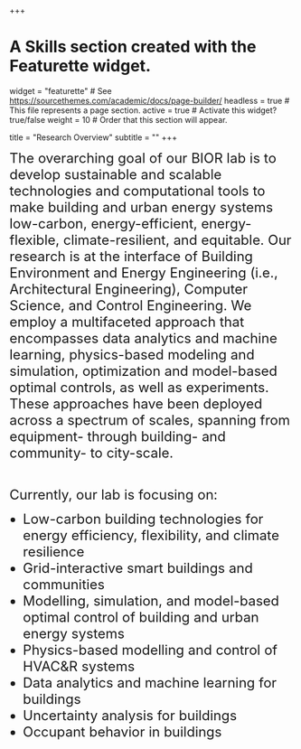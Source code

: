 +++
# A Skills section created with the Featurette widget.
widget = "featurette"  # See https://sourcethemes.com/academic/docs/page-builder/
headless = true  # This file represents a page section.
active = true  # Activate this widget? true/false
weight = 10  # Order that this section will appear.

title = "Research Overview"
subtitle = ""
+++

<div style="text-align: left"><font size="5">The overarching goal of our BIOR lab is to develop sustainable and scalable technologies and computational tools to make building and urban energy systems low-carbon, energy-efficient, energy-flexible, climate-resilient, and equitable. Our research is at the interface of Building Environment and Energy Engineering (i.e., Architectural Engineering), Computer Science, and Control Engineering. We employ a multifaceted approach that encompasses data analytics and machine learning, physics-based modeling and simulation, optimization and model-based optimal controls, as well as experiments. These approaches have been deployed across a spectrum of scales, spanning from equipment- through building- and community- to city-scale.</font> </div>
<p>&nbsp;</p>
<div style="text-align: left"><font size="5">Currently, our lab is focusing on:</font> </div>
<ul>
<div style="text-align: left"><font size="5"><li>Low-carbon building technologies for energy efficiency, flexibility, and climate resilience</li></font></div>
<div style="text-align: left"><font size="5"><li>Grid-interactive smart buildings and communities</li></font></div>
<div style="text-align: left"><font size="5"><li>Modelling, simulation, and model-based optimal control of building and urban energy systems</li></font></div>
<div style="text-align: left"><font size="5"><li>Physics-based modelling and control of HVAC&R systems</li></font></div>
<div style="text-align: left"><font size="5"><li>Data analytics and machine learning for buildings</li></font></div>
<div style="text-align: left"><font size="5"><li>Uncertainty analysis for buildings</li></font></div>
<div style="text-align: left"><font size="5"><li>Occupant behavior in buildings</li></font></div>
</ul>

